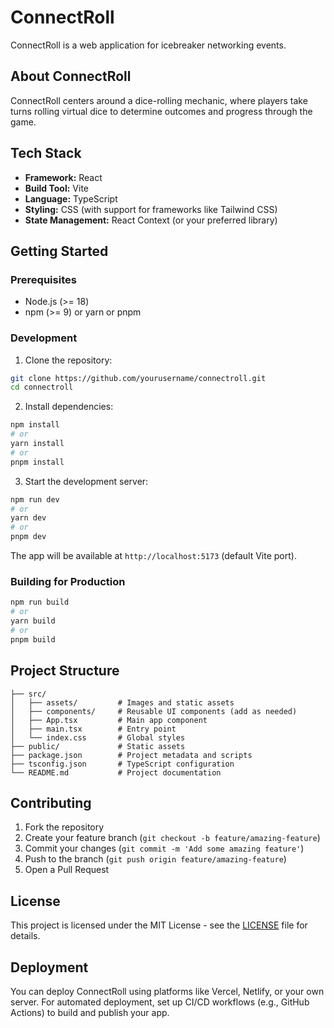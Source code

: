
# ConnectRoll

ConnectRoll is a web application for icebreaker networking events.

## About ConnectRoll

ConnectRoll centers around a dice-rolling mechanic, where players take turns rolling virtual dice to determine outcomes and progress through the game.


## Tech Stack

- **Framework:** React
- **Build Tool:** Vite
- **Language:** TypeScript
- **Styling:** CSS (with support for frameworks like Tailwind CSS)
- **State Management:** React Context (or your preferred library)

## Getting Started

### Prerequisites

- Node.js (>= 18)
- npm (>= 9) or yarn or pnpm

### Development

1. Clone the repository:

```bash
git clone https://github.com/yourusername/connectroll.git
cd connectroll
```

2. Install dependencies:

```bash
npm install
# or
yarn install
# or
pnpm install
```

3. Start the development server:

```bash
npm run dev
# or
yarn dev
# or
pnpm dev
```

The app will be available at `http://localhost:5173` (default Vite port).


### Building for Production

```bash
npm run build
# or
yarn build
# or
pnpm build
```

## Project Structure

```
├── src/
│   ├── assets/         # Images and static assets
│   ├── components/     # Reusable UI components (add as needed)
│   ├── App.tsx         # Main app component
│   ├── main.tsx        # Entry point
│   └── index.css       # Global styles
├── public/             # Static assets
├── package.json        # Project metadata and scripts
├── tsconfig.json       # TypeScript configuration
└── README.md           # Project documentation
```

## Contributing

1. Fork the repository
2. Create your feature branch (`git checkout -b feature/amazing-feature`)
3. Commit your changes (`git commit -m 'Add some amazing feature'`)
4. Push to the branch (`git push origin feature/amazing-feature`)
5. Open a Pull Request

## License

This project is licensed under the MIT License - see the [LICENSE](LICENSE) file for details.

## Deployment

You can deploy ConnectRoll using platforms like Vercel, Netlify, or your own server. For automated deployment, set up CI/CD workflows (e.g., GitHub Actions) to build and publish your app.

